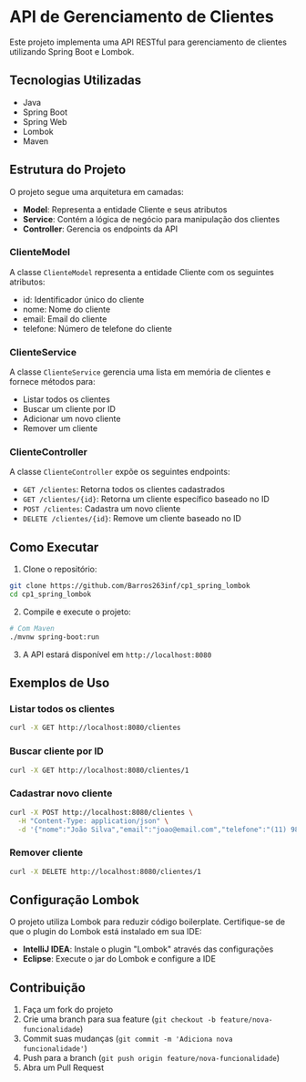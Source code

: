 # API de Gerenciamento de Clientes

Este projeto implementa uma API RESTful para gerenciamento de clientes utilizando Spring Boot e Lombok.

## Tecnologias Utilizadas

- Java
- Spring Boot
- Spring Web
- Lombok
- Maven

## Estrutura do Projeto

O projeto segue uma arquitetura em camadas:

- **Model**: Representa a entidade Cliente e seus atributos
- **Service**: Contém a lógica de negócio para manipulação dos clientes
- **Controller**: Gerencia os endpoints da API

### ClienteModel

A classe `ClienteModel` representa a entidade Cliente com os seguintes atributos:
- id: Identificador único do cliente
- nome: Nome do cliente
- email: Email do cliente
- telefone: Número de telefone do cliente

### ClienteService

A classe `ClienteService` gerencia uma lista em memória de clientes e fornece métodos para:
- Listar todos os clientes
- Buscar um cliente por ID
- Adicionar um novo cliente
- Remover um cliente

### ClienteController

A classe `ClienteController` expõe os seguintes endpoints:
- `GET /clientes`: Retorna todos os clientes cadastrados
- `GET /clientes/{id}`: Retorna um cliente específico baseado no ID
- `POST /clientes`: Cadastra um novo cliente
- `DELETE /clientes/{id}`: Remove um cliente baseado no ID

## Como Executar

1. Clone o repositório:
```bash
git clone https://github.com/Barros263inf/cp1_spring_lombok
cd cp1_spring_lombok
```

2. Compile e execute o projeto:
```bash
# Com Maven
./mvnw spring-boot:run

```

3. A API estará disponível em `http://localhost:8080`

## Exemplos de Uso

### Listar todos os clientes
```bash
curl -X GET http://localhost:8080/clientes
```

### Buscar cliente por ID
```bash
curl -X GET http://localhost:8080/clientes/1
```

### Cadastrar novo cliente
```bash
curl -X POST http://localhost:8080/clientes \
  -H "Content-Type: application/json" \
  -d '{"nome":"João Silva","email":"joao@email.com","telefone":"(11) 98765-4321"}'
```

### Remover cliente
```bash
curl -X DELETE http://localhost:8080/clientes/1
```

## Configuração Lombok

O projeto utiliza Lombok para reduzir código boilerplate. Certifique-se de que o plugin do Lombok está instalado em sua IDE:

- **IntelliJ IDEA**: Instale o plugin "Lombok" através das configurações
- **Eclipse**: Execute o jar do Lombok e configure a IDE

## Contribuição

1. Faça um fork do projeto
2. Crie uma branch para sua feature (`git checkout -b feature/nova-funcionalidade`)
3. Commit suas mudanças (`git commit -m 'Adiciona nova funcionalidade'`)
4. Push para a branch (`git push origin feature/nova-funcionalidade`)
5. Abra um Pull Request